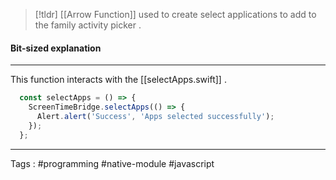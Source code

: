 > [!tldr] 
> [[Arrow Function]] used to create select applications to add to the family activity picker . 


#### Bit-sized explanation 
___

This function interacts with the [[selectApps.swift]] . 

```javascript
  const selectApps = () => {
    ScreenTimeBridge.selectApps(() => {
      Alert.alert('Success', 'Apps selected successfully');
    });
  };

```

___

Tags : #programming #native-module #javascript 